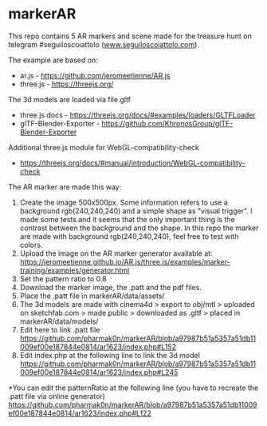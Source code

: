 # markerAR
This repo contains 5 AR markers and scene made for the treasure hunt on telegram #seguiloscoiattolo (www.seguiloscoiattolo.com).

The example are based on:
* ar.js - https://github.com/jeromeetienne/AR.js
* three.js - https://threejs.org/

The 3d models are loaded via file.gltf
* three.js docs - https://threejs.org/docs/#examples/loaders/GLTFLoader
* glTF-Blender-Exporter - https://github.com/KhronosGroup/glTF-Blender-Exporter

Additional three.js module for WebGL-compatibility-check
* https://threejs.org/docs/#manual/introduction/WebGL-compatibility-check

The AR marker are made this way:
1. Create the image 500x500px. Some information refers to use a background rgb(240,240,240) and a simple shape as "visual trigger". I made some tests and it seems that the only important thing is the contrast between the background and the shape. In this repo the marker are made with background rgb(240,240,240), feel free to test with colors.
2. Upload the image on the AR marker generator available at:
https://jeromeetienne.github.io/AR.js/three.js/examples/marker-training/examples/generator.html
3. Set the pattern ratio to 0.8
4. Download the marker image, the .patt and the pdf files.
5. Place the .patt file in markerAR/data/assets/
6. The 3d models are made with cinema4d > export to obj/mtl > uploaded on sketchfab.com > made public > downloaded as .gltf > placed in markerAR/data/models/
7. Edit here to link .patt file
https://github.com/pharmak0n/markerAR/blob/a97987b51a5357a51db11009ef00e187844e0814/ar1623/index.php#L152
8. Edit index.php at the following line to link the 3d model
https://github.com/pharmak0n/markerAR/blob/a97987b51a5357a51db11009ef00e187844e0814/ar1623/index.php#L245

*You can edit the patternRatio at the following line (you have to recreate the .patt file via online generator)
https://github.com/pharmak0n/markerAR/blob/a97987b51a5357a51db11009ef00e187844e0814/ar1623/index.php#L122
